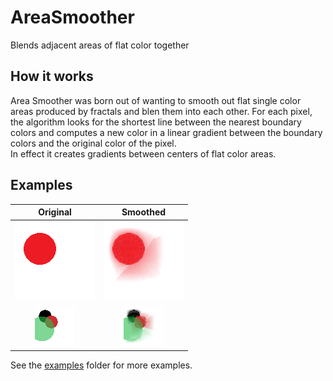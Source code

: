 # AreaSmoother
Blends adjacent areas of flat color together

## How it works
Area Smoother was born out of wanting to smooth out flat single color areas produced by fractals and blen them into each other.
For each pixel, the algorithm looks for the shortest line between the nearest boundary colors and computes a new color in a linear gradient between the boundary colors and the original color of the pixel.
<br/>In effect it creates gradients between centers of flat color areas.

## Examples
| Original | Smoothed |
| :------: | :------: |
| ![red circle plain](examples/o4.png) | ![red circle smoothed](examples/s4.png) |
| ![circles plain](examples/o2.png)    | ![circles smoothed](examples/s2.png)    |

See the [examples](examples "examples") folder for more examples.